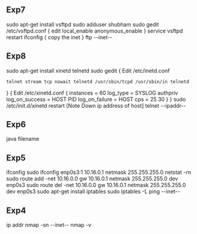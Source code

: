 Exp7
-------------------------------------------------
sudo apt-get install vsftpd
sudo adduser shubham
sudo gedit /etc/vsftpd.conf
{
    edit local_enable
         anonymous_enable
}
service vsftpd restart
ifconfig 
{
    copy the inet
}
ftp --inet--

Exp8
--------------------------------------------------------
sudo apt-get install xinetd telnetd
sudo gedit
{
    Edit /etc/inetd.conf

    telnet stream tcp nowait telnetd /usr/sbin/tcpd /usr/sbin/in telnetd
}
{
    Edit /etc/xinetd.conf
    {
        instances = 60
        log_type = SYSLOG authpriv
        log_on_success = HOST PID
        log_on_failure = HOST
        cps = 25 30
    }
}
sudo /etc/init.d/xinetd restart
[Note Down ip address of host]
telnet --ipaddr-- 

Exp6
----------------------------------------------------------------
java filename

Exp5
----------------------------------------------------------------
ifconfig
sudo ifconfig enp0s3:1 10.16.0.1 netmask 255.255.255.0
netstat -rn
sudo route add -net 10.16.0.0 gw 10.16.0.1 netmask 255.255.255.0 dev enp0s3
sudo route del -net 10.16.0.0 gw 10.16.0.1 netmask 255.255.255.0 dev enp0s3
sudo apt-get install iptables
sudo iptables -L
ping --inet--

Exp4
---------------------------------------------------------------------
ip addr
nmap -sn --inet--
nmap -v






